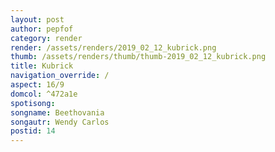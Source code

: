 ```yaml
---
layout: post
author: pepfof
category: render
render: /assets/renders/2019_02_12_kubrick.png
thumb: /assets/renders/thumb/thumb-2019_02_12_kubrick.png
title: Kubrick
navigation_override: /
aspect: 16/9
domcol: ^472a1e
spotisong: 
songname: Beethovania
songautr: Wendy Carlos
postid: 14
---
```


<!--USER BEGIN 1-->

<!--USER END 1-->

<!--more-->
<!--USER BEGIN 2-->

<!--USER END 2-->

